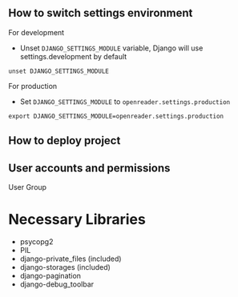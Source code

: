 How to switch settings environment
---------------------------------------

For development
* Unset ```DJANGO_SETTINGS_MODULE``` variable, Django will use settings.development by default

```
unset DJANGO_SETTINGS_MODULE
```

For production
* Set ```DJANGO_SETTINGS_MODULE``` to ```openreader.settings.production```

```
export DJANGO_SETTINGS_MODULE=openreader.settings.production
```

How to deploy project
---------------------------------------


User accounts and permissions
---------------------------------------

User
Group

Necessary Libraries
=============
- psycopg2
- PIL
- django-private_files (included)
- django-storages (included)
- django-pagination
- django-debug_toolbar
